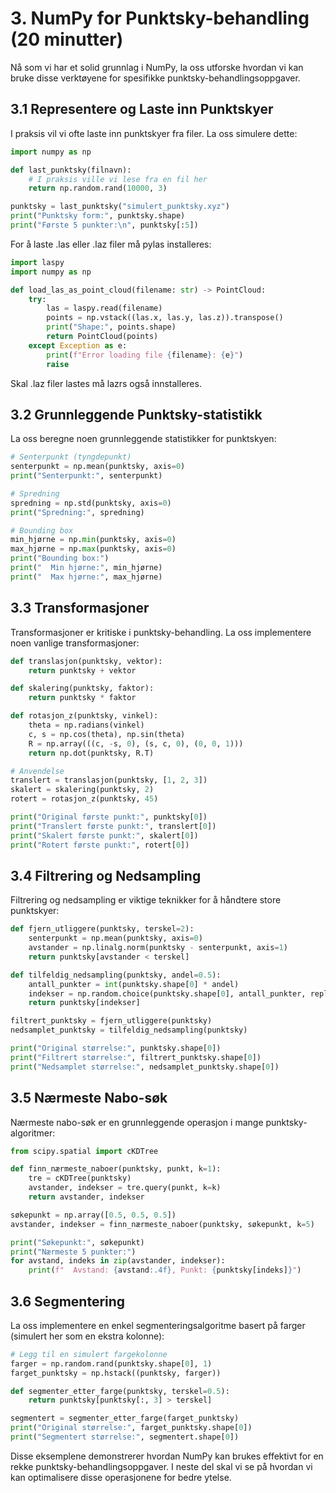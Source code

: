 # 3. NumPy for Punktsky-behandling (20 minutter)

Nå som vi har et solid grunnlag i NumPy, la oss utforske hvordan vi kan bruke disse verktøyene for spesifikke punktsky-behandlingsoppgaver.

## 3.1 Representere og Laste inn Punktskyer

I praksis vil vi ofte laste inn punktskyer fra filer. La oss simulere dette:

```python
import numpy as np

def last_punktsky(filnavn):
    # I praksis ville vi lese fra en fil her
    return np.random.rand(10000, 3)

punktsky = last_punktsky("simulert_punktsky.xyz")
print("Punktsky form:", punktsky.shape)
print("Første 5 punkter:\n", punktsky[:5])
```

For å laste .las eller .laz filer må pylas installeres:

```python
import laspy
import numpy as np

def load_las_as_point_cloud(filename: str) -> PointCloud:
    try:
        las = laspy.read(filename)
        points = np.vstack((las.x, las.y, las.z)).transpose()
        print("Shape:", points.shape)
        return PointCloud(points)
    except Exception as e:
        print(f"Error loading file {filename}: {e}")
        raise
```

Skal .laz filer lastes må lazrs også innstalleres.

## 3.2 Grunnleggende Punktsky-statistikk

La oss beregne noen grunnleggende statistikker for punktskyen:

```python
# Senterpunkt (tyngdepunkt)
senterpunkt = np.mean(punktsky, axis=0)
print("Senterpunkt:", senterpunkt)

# Spredning
spredning = np.std(punktsky, axis=0)
print("Spredning:", spredning)

# Bounding box
min_hjørne = np.min(punktsky, axis=0)
max_hjørne = np.max(punktsky, axis=0)
print("Bounding box:")
print("  Min hjørne:", min_hjørne)
print("  Max hjørne:", max_hjørne)
```

## 3.3 Transformasjoner

Transformasjoner er kritiske i punktsky-behandling. La oss implementere noen vanlige transformasjoner:

```python
def translasjon(punktsky, vektor):
    return punktsky + vektor

def skalering(punktsky, faktor):
    return punktsky * faktor

def rotasjon_z(punktsky, vinkel):
    theta = np.radians(vinkel)
    c, s = np.cos(theta), np.sin(theta)
    R = np.array(((c, -s, 0), (s, c, 0), (0, 0, 1)))
    return np.dot(punktsky, R.T)

# Anvendelse
translert = translasjon(punktsky, [1, 2, 3])
skalert = skalering(punktsky, 2)
rotert = rotasjon_z(punktsky, 45)

print("Original første punkt:", punktsky[0])
print("Translert første punkt:", translert[0])
print("Skalert første punkt:", skalert[0])
print("Rotert første punkt:", rotert[0])
```

## 3.4 Filtrering og Nedsampling

Filtrering og nedsampling er viktige teknikker for å håndtere store punktskyer:

```python
def fjern_utliggere(punktsky, terskel=2):
    senterpunkt = np.mean(punktsky, axis=0)
    avstander = np.linalg.norm(punktsky - senterpunkt, axis=1)
    return punktsky[avstander < terskel]

def tilfeldig_nedsampling(punktsky, andel=0.5):
    antall_punkter = int(punktsky.shape[0] * andel)
    indekser = np.random.choice(punktsky.shape[0], antall_punkter, replace=False)
    return punktsky[indekser]

filtrert_punktsky = fjern_utliggere(punktsky)
nedsamplet_punktsky = tilfeldig_nedsampling(punktsky)

print("Original størrelse:", punktsky.shape[0])
print("Filtrert størrelse:", filtrert_punktsky.shape[0])
print("Nedsamplet størrelse:", nedsamplet_punktsky.shape[0])
```

## 3.5 Nærmeste Nabo-søk

Nærmeste nabo-søk er en grunnleggende operasjon i mange punktsky-algoritmer:

```python
from scipy.spatial import cKDTree

def finn_nærmeste_naboer(punktsky, punkt, k=1):
    tre = cKDTree(punktsky)
    avstander, indekser = tre.query(punkt, k=k)
    return avstander, indekser

søkepunkt = np.array([0.5, 0.5, 0.5])
avstander, indekser = finn_nærmeste_naboer(punktsky, søkepunkt, k=5)

print("Søkepunkt:", søkepunkt)
print("Nærmeste 5 punkter:")
for avstand, indeks in zip(avstander, indekser):
    print(f"  Avstand: {avstand:.4f}, Punkt: {punktsky[indeks]}")
```

## 3.6 Segmentering

La oss implementere en enkel segmenteringsalgoritme basert på farger (simulert her som en ekstra kolonne):

```python
# Legg til en simulert fargekolonne
farger = np.random.rand(punktsky.shape[0], 1)
farget_punktsky = np.hstack((punktsky, farger))

def segmenter_etter_farge(punktsky, terskel=0.5):
    return punktsky[punktsky[:, 3] > terskel]

segmentert = segmenter_etter_farge(farget_punktsky)
print("Original størrelse:", farget_punktsky.shape[0])
print("Segmentert størrelse:", segmentert.shape[0])
```

Disse eksemplene demonstrerer hvordan NumPy kan brukes effektivt for en rekke punktsky-behandlingsoppgaver. I neste del skal vi se på hvordan vi kan optimalisere disse operasjonene for bedre ytelse.
